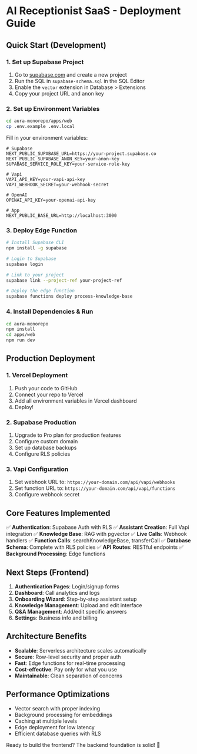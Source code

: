 # AI Receptionist SaaS - Deployment Guide

## Quick Start (Development)

### 1. Set up Supabase Project
1. Go to [supabase.com](https://supabase.com) and create a new project
2. Run the SQL in `supabase-schema.sql` in the SQL Editor
3. Enable the `vector` extension in Database > Extensions
4. Copy your project URL and anon key

### 2. Set up Environment Variables
```bash
cd aura-monorepo/apps/web
cp .env.example .env.local
```

Fill in your environment variables:
```env
# Supabase
NEXT_PUBLIC_SUPABASE_URL=https://your-project.supabase.co
NEXT_PUBLIC_SUPABASE_ANON_KEY=your-anon-key
SUPABASE_SERVICE_ROLE_KEY=your-service-role-key

# Vapi
VAPI_API_KEY=your-vapi-api-key
VAPI_WEBHOOK_SECRET=your-webhook-secret

# OpenAI
OPENAI_API_KEY=your-openai-api-key

# App
NEXT_PUBLIC_BASE_URL=http://localhost:3000
```

### 3. Deploy Edge Function
```bash
# Install Supabase CLI
npm install -g supabase

# Login to Supabase
supabase login

# Link to your project
supabase link --project-ref your-project-ref

# Deploy the edge function
supabase functions deploy process-knowledge-base
```

### 4. Install Dependencies & Run
```bash
cd aura-monorepo
npm install
cd apps/web
npm run dev
```

## Production Deployment

### 1. Vercel Deployment
1. Push your code to GitHub
2. Connect your repo to Vercel
3. Add all environment variables in Vercel dashboard
4. Deploy!

### 2. Supabase Production
1. Upgrade to Pro plan for production features
2. Configure custom domain
3. Set up database backups
4. Configure RLS policies

### 3. Vapi Configuration
1. Set webhook URL to: `https://your-domain.com/api/vapi/webhooks`
2. Set function URL to: `https://your-domain.com/api/vapi/functions`
3. Configure webhook secret

## Core Features Implemented

✅ **Authentication**: Supabase Auth with RLS
✅ **Assistant Creation**: Full Vapi integration
✅ **Knowledge Base**: RAG with pgvector
✅ **Live Calls**: Webhook handlers
✅ **Function Calls**: searchKnowledgeBase, transferCall
✅ **Database Schema**: Complete with RLS policies
✅ **API Routes**: RESTful endpoints
✅ **Background Processing**: Edge functions

## Next Steps (Frontend)

1. **Authentication Pages**: Login/signup forms
2. **Dashboard**: Call analytics and logs
3. **Onboarding Wizard**: Step-by-step assistant setup
4. **Knowledge Management**: Upload and edit interface
5. **Q&A Management**: Add/edit specific answers
6. **Settings**: Business info and billing

## Architecture Benefits

- **Scalable**: Serverless architecture scales automatically
- **Secure**: Row-level security and proper auth
- **Fast**: Edge functions for real-time processing
- **Cost-effective**: Pay only for what you use
- **Maintainable**: Clean separation of concerns

## Performance Optimizations

- Vector search with proper indexing
- Background processing for embeddings
- Caching at multiple levels
- Edge deployment for low latency
- Efficient database queries with RLS

Ready to build the frontend? The backend foundation is solid! 🚀